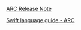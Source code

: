[ARC Release Note](https://developer.apple.com/library/archive/releasenotes/ObjectiveC/RN-TransitioningToARC/Introduction/Introduction.html)

[Swift language guide - ARC](https://docs.swift.org/swift-book/LanguageGuide/AutomaticReferenceCounting.html)

